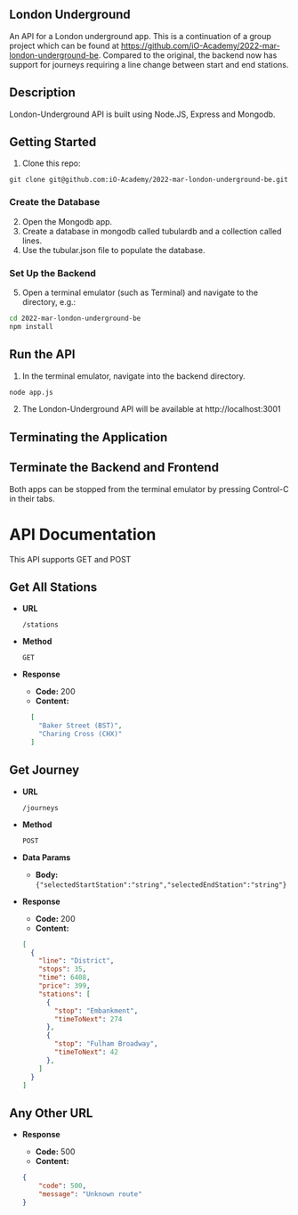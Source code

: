 ## London Underground
An API for a London underground app. This is a continuation of a group project which can be found at https://github.com/iO-Academy/2022-mar-london-underground-be. Compared to the original, the backend now has support for journeys requiring a line change between start and end stations.

## Description
London-Underground API is built using Node.JS, Express and Mongodb.

## Getting Started
1. Clone this repo:
```
git clone git@github.com:iO-Academy/2022-mar-london-underground-be.git
```
### Create the Database
2. Open the Mongodb app.
3. Create a database in mongodb called tubulardb and a collection called lines.
4. Use the tubular.json file to populate the database.

### Set Up the Backend
5. Open a terminal emulator (such as Terminal) and navigate to the directory, e.g.:
```bash
cd 2022-mar-london-underground-be
npm install
```

## Run the API
1. In the terminal emulator, navigate into the backend directory.
```bash
node app.js
```
2. The London-Underground API will be available at http://localhost:3001

## Terminating the Application
## Terminate the Backend and Frontend
Both apps can be stopped from the terminal emulator by pressing Control-C in their tabs.

# API Documentation
This API supports GET and POST

## Get All Stations

* **URL**

  `/stations`

* **Method**

  `GET`

* **Response**
  * **Code:** 200
  * **Content:**
  ```json
    [
      "Baker Street (BST)",
      "Charing Cross (CHX)"
    ]
  ```
    
 ## Get Journey

* **URL**

  `/journeys`

* **Method**

  `POST`
 
* **Data Params**

  * **Body:** `{"selectedStartStation":"string","selectedEndStation":"string"}`

* **Response**

  * **Code:** 200 <br />
  * **Content:** <br />
  ```json
  [
    {
      "line": "District",
      "stops": 35,
      "time": 6408,
      "price": 399,
      "stations": [
        {
          "stop": "Embankment",
          "timeToNext": 274
        },
        {
          "stop": "Fulham Broadway",
          "timeToNext": 42
        },
      ]
    }
  ]
  ```
  
## Any Other URL

* **Response**

  * **Code:** 500
  * **Content:**
  ```json
  {
      "code": 500,
      "message": "Unknown route"
  }
  ```


